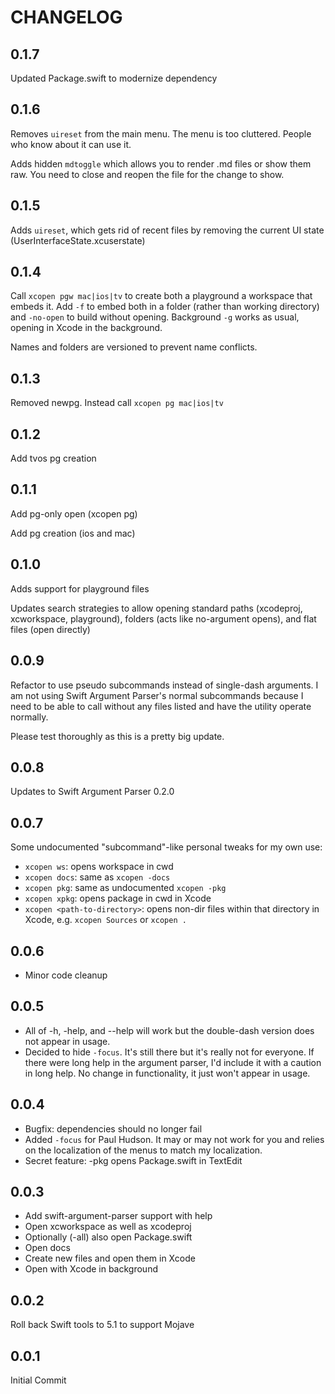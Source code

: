 # CHANGELOG

## 0.1.7
Updated Package.swift to modernize dependency

## 0.1.6
Removes `uireset` from the main menu. The menu is too cluttered. People who know about it can use it.

Adds hidden `mdtoggle` which allows you to render .md files or show them raw. You need to close and reopen the file for the change to show.

## 0.1.5 

Adds `uireset`, which gets rid of recent files by removing the current UI state (UserInterfaceState.xcuserstate)

## 0.1.4

Call `xcopen pgw mac|ios|tv` to create both a playground a workspace that embeds it. Add `-f` to embed both in a folder (rather than working directory) and `-no-open` to build without opening. Background `-g` works as usual, opening in Xcode in the background.

Names and folders are versioned to prevent name conflicts.

## 0.1.3

Removed newpg. Instead call `xcopen pg mac|ios|tv`

## 0.1.2

Add tvos pg creation

## 0.1.1

Add pg-only open (xcopen pg)

Add pg creation (ios and mac)

## 0.1.0

Adds support for playground files

Updates search strategies to allow opening standard paths (xcodeproj, xcworkspace, playground), folders (acts like no-argument opens), and flat files (open directly)

## 0.0.9

Refactor to use pseudo subcommands instead of single-dash arguments. I am not using Swift Argument Parser's normal subcommands because I need to be able to call without any files listed and have the utility operate normally.

Please test thoroughly as this is a pretty big update.

## 0.0.8

Updates to Swift Argument Parser 0.2.0

## 0.0.7
Some undocumented "subcommand"-like personal tweaks for my own use:

* `xcopen ws`: opens workspace in cwd
* `xcopen docs`: same as `xcopen -docs`
* `xcopen pkg`: same as undocumented `xcopen -pkg`
* `xcopen xpkg`: opens package in cwd in Xcode
* `xcopen <path-to-directory>`: opens non-dir files within that directory in Xcode, e.g. `xcopen Sources` or `xcopen .`

## 0.0.6
* Minor code cleanup

## 0.0.5
* All of -h, -help, and --help will work but the double-dash version does not appear in usage.
* Decided to hide `-focus`. It's still there but it's really not for everyone. If there were long help in the argument parser, I'd include it with a caution in long help. No change in functionality, it just won't appear in usage.

## 0.0.4
* Bugfix: dependencies should no longer fail
* Added `-focus` for Paul Hudson. It may or may not work for you and relies on the localization of the menus to match my localization.
* Secret feature: -pkg opens Package.swift in TextEdit

## 0.0.3

* Add swift-argument-parser support with help
* Open xcworkspace as well as xcodeproj
* Optionally (-all) also open Package.swift
* Open docs
* Create new files and open them in Xcode
* Open with Xcode in background

## 0.0.2

Roll back Swift tools to 5.1 to support Mojave

## 0.0.1

Initial Commit

